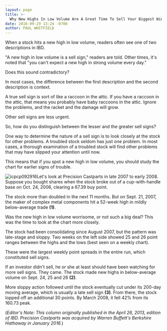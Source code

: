 ```yaml
---
layout: page
title: >-
  Why New Highs In Low Volume Are A Great Time To Sell Your Biggest Winners
date: 2016-09-29 13:24 -0700
author: PAUL WHITFIELD
---
```





When a stock hits a new high in low volume, readers often see one of two descriptions in IBD.


"A new high in low volume is a sell sign," readers are told. Other times, it's noted that "you can't expect a new high in strong volume every day."


Does this sound contradictory?


In most cases, the difference between the first description and the second description is context.


A true sell sign is sort of like a raccoon in the attic. If you have a raccoon in the attic, that means you probably have baby raccoons in the attic. Ignore the problems, and the racket and the damage will grow.


Other sell signs are less urgent.


So, how do you distinguish between the lesser and the greater sell signs?


One way to determine the nature of a sell sign is to look closely at the stock for other problems. A troubled stock seldom has just one problem. In most cases, a thorough examination of a troubled stock will find other problems that may have slipped your attention until now.


This means that if you spot a new high in low volume, you should study the chart for earlier signs of trouble.


![icpcp092916](https://www.investors.com/wp-content/uploads/2016/09/ICpcp092916-1024x549.jpg)Let's look at Precision Castparts in late 2007 to early 2008. Suppose you bought shares when the stock broke out of a cup-with-handle base on Oct. 24, 2006, clearing a 67.39 buy point.


The stock more than doubled in the next 11 months. But on Sept. 21, 2007, the maker of complex metal components hit a 52-week high in mildly below-average trade **(1)**.


Was the new high in low volume worrisome, or not such a big deal? This was the time to look at the chart more closely.


The stock had been consolidating since August 2007, but the pattern was late-stage and sloppy. Two weeks on the left side showed 25 and 26 point ranges between the highs and the lows (best seen on a weekly chart).


These were the largest weekly point spreads in the entire run, which constituted sell signs.


If an investor didn't sell, he or she at least should have been watching for more sell signs. They came. The stock made new highs in below-average volume on Sept. 24, 25 and 26 **(2)**.


More sloppy action followed until the stock eventually cut under its 200-day moving average, which is usually a late sell sign **(3)**. From there, the stock lopped off an additional 30 points. By March 2008, it fell 42% from its 160.73 peak.


(*Editor's Note: This column originally published in the April 26, 2013, edition of IBD. Precision Castparts was acquired by Warren Buffett's Berkshire Hathaway in January 2016.*)




